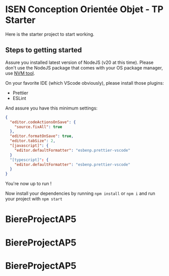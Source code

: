 # ISEN Conception Orientée Objet - TP Starter

Here is the starter project to start working.

## Steps to getting started

Assure you installed latest version of NodeJS (v20 at this time). Please don't use the NodeJS package that comes with your OS package manager, use [NVM tool](https://github.com/nvm-sh/nvm#installing-and-updating).

On your favorite IDE (which VScode obviously), please install those plugins:

- Prettier
- ESLint

And assure you have this minimum settings:

```json
{
  "editor.codeActionsOnSave": {
    "source.fixAll": true
  },
  "editor.formatOnSave": true,
  "editor.tabSize": 2,
  "[javascript]": {
    "editor.defaultFormatter": "esbenp.prettier-vscode"
  }
  "[typescript]": {
    "editor.defaultFormatter": "esbenp.prettier-vscode"
  }
}
```

You're now up to run !

Now install your dependencies by running `npm install` or `npm i` and run your project with `npm start`
# BiereProjectAP5
# BiereProjectAP5
# BiereProjectAP5
